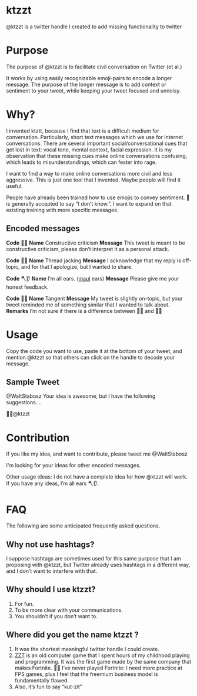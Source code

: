 # ktzzt
@ktzzt is a twitter handle I created to add missing functionality to twitter

# Purpose

The purpose of @ktzzt is to facilitate civil conversation on Twitter (et al.)

It works by using easily recognizable emoji-pairs to encode a longer message. The purpose of the longer message is to add context or sentiment to your tweet, while keeping your tweet focused and unnoisy.

# Why?
I invented ktztt, because I find that text is a difficult medium for conversation. Particularly, short text messages which we use for Internet conversations. There are several important social/conversational cues that get lost in text: vocal tone, mental context, facial expression. It is my observation that these missing cues make online conversations confusing, which leads to misunderstandings, which can fester into rage.

I want to find a way to make online conversations more civil and less aggressive. This is just one tool that I invented. Maybe people will find it useful.

People have already been trained how to use emojis to convey sentiment. 🤷 is generally accepted to say “I don’t know.”. I want to expand on that existing training with more specific messages.

## Encoded messages

**Code** 🚧📢
**Name** Constructive criticism
**Message** This tweet is meant to be constructive criticism, please don’t interpret it as a personal attack.

**Code** 🧵🎃
**Name** Thread jacking
**Message** I acknowledge that my reply is off-topic, and for that I apologize, but I wanted to share.

**Code** 🪓👂
**Name** I’m all ears. ([maul](https://en.wikipedia.org/wiki/Splitting_maul) ears)
**Message** Please give me your honest feedback.

**Code** 🍊📐
**Name** Tangent
**Message** My tweet is slightly on-topic, but your tweet reminded me of something similar that I wanted to talk about.
**Remarks** I’m not sure if there is a difference between 🧵🎃 and 🍊📐

# Usage

Copy the code you want to use, paste it at the bottom of your tweet, and mention @ktzzt so that others can click on the handle to decode your message.

## Sample Tweet
@WaltStabosz Your idea is awesome, but I have the following suggestions....

🚧📢@ktzzt

# Contribution

If you like my idea, and want to contribute, please tweet me @WaltStabosz

I'm looking for your ideas for other encoded messages.

Other usage ideas: I do not have a complete idea for how @ktzzt will work. If you have any ideas, I’m all ears 🪓👂.

# FAQ

The following are some anticipated frequently asked questions.

## Why not use hashtags?
I suppose hashtags are sometimes used for this same purpose that I am proposing with @ktzzt, but Twitter already uses hashtags in a different way, and I don’t want to interfere with that.

## Why should I use ktzzt?
1. For fun.
2. To be more clear with your communications.
3. You shouldn’t if you don’t want to.

## Where did you get the name ktzzt ?

1. It was the shortest meaningful twitter handle I could create.
2. [ZZT](https://en.wikipedia.org/wiki/ZZT) is an old computer game that I spent hours of my childhood playing and programming. It was the first game made by the same company that makes Fortnite. 🍊📐 I’ve never played Fortnite: I need more practice  at FPS games, plus I feel that the freemium business model is fundamentally flawed.
3. Also, it’s fun to say “kut-zit”
